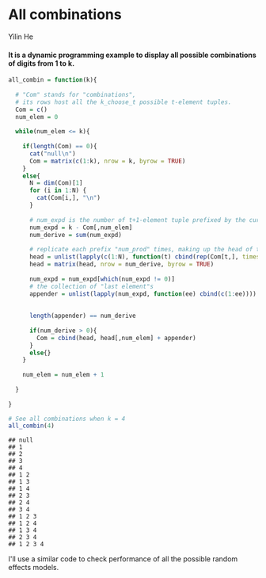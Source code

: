 All combinations
================
Yilin He

#### It is a dynamic programming example to display all possible combinations of digits from 1 to k.

``` r
all_combin = function(k){
  
  # "Com" stands for "combinations",
  # its rows host all the k_choose_t possible t-element tuples.
  Com = c()
  num_elem = 0
  
  while(num_elem <= k){
    
    if(length(Com) == 0){
      cat("null\n")
      Com = matrix(c(1:k), nrow = k, byrow = TRUE)
    }
    else{
      N = dim(Com)[1]
      for (i in 1:N) {
        cat(Com[i,], "\n")
      }
      
      # num_expd is the number of t+1-element tuple prefixed by the current tuple
      num_expd = k - Com[,num_elem]
      num_derive = sum(num_expd)
      
      # replicate each prefix "num_prod" times, making up the head of t+1-element tuples
      head = unlist(lapply(c(1:N), function(t) cbind(rep(Com[t,], times = num_expd[t]))))
      head = matrix(head, nrow = num_derive, byrow = TRUE)
      
      num_expd = num_expd[which(num_expd != 0)]
      # the collection of "last element"s 
      appender = unlist(lapply(num_expd, function(ee) cbind(c(1:ee))))
      
      
      length(appender) == num_derive
      
      if(num_derive > 0){
        Com = cbind(head, head[,num_elem] + appender)
      }
      else{}
    }
    
    num_elem = num_elem + 1
    
  }
  
}

# See all combinations when k = 4
all_combin(4)
```

    ## null
    ## 1 
    ## 2 
    ## 3 
    ## 4 
    ## 1 2 
    ## 1 3 
    ## 1 4 
    ## 2 3 
    ## 2 4 
    ## 3 4 
    ## 1 2 3 
    ## 1 2 4 
    ## 1 3 4 
    ## 2 3 4 
    ## 1 2 3 4

I'll use a similar code to check performance of all the possible random effects models.
